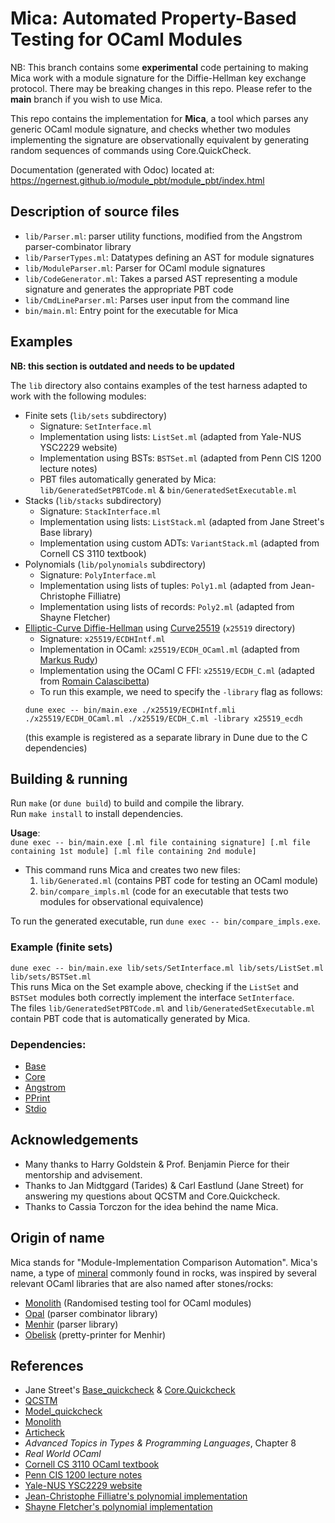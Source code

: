 # Mica: Automated Property-Based Testing for OCaml Modules 

NB: This branch contains some **experimental** code pertaining to making Mica work with a
module signature for the Diffie-Hellman key exchange protocol. There may be breaking changes
in this repo. Please refer to the **main** branch if you wish to use Mica. 

This repo contains the implementation for **Mica**, a tool which parses any generic OCaml module signature, 
and checks whether two modules implementing the signature are observationally 
equivalent by generating random sequences of commands using Core.QuickCheck.

Documentation (generated with Odoc) located at:      
https://ngernest.github.io/module_pbt/module_pbt/index.html

## Description of source files
- `lib/Parser.ml`: parser utility functions, modified from the Angstrom parser-combinator library
- `lib/ParserTypes.ml`: Datatypes defining an AST for module signatures
- `lib/ModuleParser.ml`: Parser for OCaml module signatures
- `lib/CodeGenerator.ml`: Takes a parsed AST representing a module signature and generates the appropriate PBT code 
- `lib/CmdLineParser.ml`: Parses user input from the command line
- `bin/main.ml`: Entry point for the executable for Mica

## Examples 
**NB: this section is outdated and needs to be updated**

The `lib` directory also contains examples of the test harness adapted to work with the following modules:
- Finite sets (`lib/sets` subdirectory)
  - Signature: `SetInterface.ml`
  - Implementation using lists: `ListSet.ml` (adapted from Yale-NUS YSC2229 website)
  - Implementation using BSTs: `BSTSet.ml` (adapted from Penn CIS 1200 lecture notes)
  - PBT files automatically generated by Mica:      
  `lib/GeneratedSetPBTCode.ml` & `bin/GeneratedSetExecutable.ml`
- Stacks (`lib/stacks` subdirectory)
  - Signature: `StackInterface.ml`
  - Implementation using lists: `ListStack.ml` (adapted from Jane Street's Base library)
  - Implementation using custom ADTs: `VariantStack.ml` (adapted from Cornell CS 3110 textbook)
- Polynomials (`lib/polynomials` subdirectory)
  - Signature: `PolyInterface.ml`
  - Implementation using lists of tuples: `Poly1.ml` (adapted from Jean-Christophe Filliatre)
  - Implementation using lists of records: `Poly2.ml` (adapted from Shayne Fletcher)
- [Elliptic-Curve Diffie-Hellman](https://en.wikipedia.org/wiki/Elliptic-curve_Diffie–Hellman) 
  using [Curve25519](https://en.wikipedia.org/wiki/Curve25519) (`x25519` directory)
  - Signature: `x25519/ECDHIntf.ml`
  - Implementation in OCaml: `x25519/ECDH_OCaml.ml` (adapted from [Markus Rudy](https://github.com/burgerdev))
  - Implementation using the OCaml C FFI: `x25519/ECDH_C.ml` (adapted from [Romain Calascibetta](https://blog.osau.re/index.html))
  - To run this example, we need to specify the `-library` flag as follows:
  ```
  dune exec -- bin/main.exe ./x25519/ECDHIntf.mli ./x25519/ECDH_OCaml.ml ./x25519/ECDH_C.ml -library x25519_ecdh
  ```
  (this example is registered as a separate library in Dune due to the C dependencies)

## Building & running
Run `make` (or `dune build`) to build and compile the library.         
Run `make install` to install dependencies. 

**Usage**:       
`dune exec -- bin/main.exe [.ml file containing signature] [.ml file containing 1st module] [.ml file containing 2nd module]`
- This command runs Mica and creates two new files:
  1. `lib/Generated.ml` (contains PBT code for testing an OCaml module)
  2. `bin/compare_impls.ml` (code for an executable that tests two modules for observational equivalence)

To run the generated executable, run `dune exec -- bin/compare_impls.exe`. 

### Example (finite sets)
`dune exec -- bin/main.exe lib/sets/SetInterface.ml lib/sets/ListSet.ml lib/sets/BSTSet.ml`         
This runs Mica on the Set example above, checking if the `ListSet` and `BSTSet` modules 
both correctly implement the interface `SetInterface`.       
The files `lib/GeneratedSetPBTCode.ml` and `lib/GeneratedSetExecutable.ml` contain PBT code that is 
automatically generated by Mica. 

### Dependencies:
- [Base](https://github.com/janestreet/base)
- [Core](https://github.com/janestreet/core)
- [Angstrom](https://github.com/inhabitedtype/angstrom)
- [PPrint](https://github.com/fpottier/pprint)
- [Stdio](https://github.com/janestreet/stdio)

## Acknowledgements
- Many thanks to Harry Goldstein & Prof. Benjamin Pierce for their mentorship and advisement.             
- Thanks to Jan Midtggard (Tarides) & Carl Eastlund (Jane Street) for answering 
my questions about QCSTM and Core.Quickcheck. 
- Thanks to Cassia Torczon for the idea behind the name Mica. 


## Origin of name
Mica stands for "Module-Implementation Comparison Automation". Mica's name, a type of 
[mineral](https://en.wikipedia.org/wiki/Mica) commonly found in rocks, was inspired 
by several relevant OCaml libraries that are also named after stones/rocks:         
- [Monolith](https://gitlab.inria.fr/fpottier/monolith) (Randomised testing tool for OCaml modules)
- [Opal](https://github.com/pyrocat101/opal) (parser combinator library)
- [Menhir](http://gallium.inria.fr/~fpottier/menhir/) (parser library)
- [Obelisk](https://github.com/Lelio-Brun/Obelisk) (pretty-printer for Menhir)


## References
- Jane Street's [Base_quickcheck](https://opensource.janestreet.com/base_quickcheck/) & [Core.Quickcheck](https://blog.janestreet.com/quickcheck-for-core/)
- [QCSTM](https://github.com/jmid/qcstm)   
- [Model_quickcheck](https://github.com/suttonshire/model_quickcheck)
- [Monolith](https://gitlab.inria.fr/fpottier/monolith)
- [Articheck](http://www.lix.polytechnique.fr/Labo/Gabriel.Scherer/doc/articheck-long.pdf)
- *Advanced Topics in Types & Programming Languages*, Chapter 8
- *Real World OCaml*  
- [Cornell CS 3110 OCaml textbook](https://cs3110.github.io/textbook/chapters/ds/hash_tables.html#maps-as-hash-tables)
- [Penn CIS 1200 lecture notes](https://www.seas.upenn.edu/~cis120/23su/files/120notes.pdf#page=3)
- [Yale-NUS YSC2229 website](https://ilyasergey.net/YSC2229/week-11-bst.html)
- [Jean-Christophe Filliatre's polynomial implementation](https://www.lri.fr/~filliatr/ftp/ocaml/ds/poly.ml.html)
- [Shayne Fletcher's polynomial implementation](https://blog.shaynefletcher.org/2017/03/polynomials-over-rings.html)


